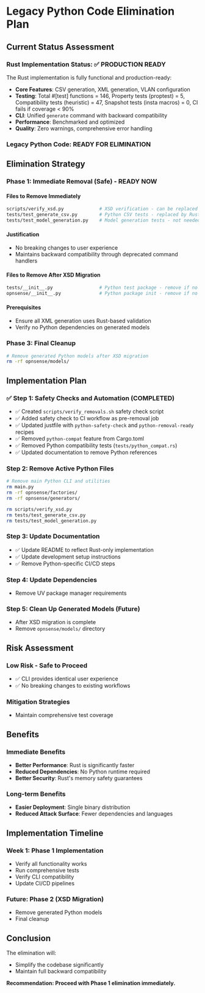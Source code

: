 # Legacy Python Code Elimination Plan

## Current Status Assessment

### Rust Implementation Status: ✅ **PRODUCTION READY**

The Rust implementation is fully functional and production-ready:

- **Core Features**: CSV generation, XML generation, VLAN configuration
- **Testing**: Total #[test] functions = 146, Property tests (proptest) = 5, Compatibility tests (heuristic) = 47, Snapshot tests (insta macros) = 0, CI fails if coverage < 90%
- **CLI**: Unified `generate` command with backward compatibility
- **Performance**: Benchmarked and optimized
- **Quality**: Zero warnings, comprehensive error handling

### Legacy Python Code: **READY FOR ELIMINATION**

## Elimination Strategy

### Phase 1: Immediate Removal (Safe) - **READY NOW**

#### Files to Remove Immediately

```bash
scripts/verify_xsd.py             # XSD verification - can be replaced with Rust
tests/test_generate_csv.py        # Python CSV tests - replaced by Rust tests
tests/test_model_generation.py    # Model generation tests - not needed
```

#### Justification

- No breaking changes to user experience
- Maintains backward compatibility through deprecated command handlers

#### Files to Remove After XSD Migration

```bash
tests/__init__.py                 # Python test package - remove if no Python tests
opnsense/__init__.py              # Python package init - remove if no Python code
```

#### Prerequisites

- Ensure all XML generation uses Rust-based validation
- Verify no Python dependencies on generated models

### Phase 3: Final Cleanup

```bash
# Remove generated Python models after XSD migration
rm -rf opnsense/models/
```

## Implementation Plan

### ✅ Step 1: Safety Checks and Automation (COMPLETED)

- ✅ Created `scripts/verify_removals.sh` safety check script
- ✅ Added safety check to CI workflow as pre-removal job
- ✅ Updated justfile with `python-safety-check` and `python-removal-ready` recipes
- ✅ Removed `python-compat` feature from Cargo.toml
- ✅ Removed Python compatibility tests (`tests/python_compat.rs`)
- ✅ Updated documentation to remove Python references

### Step 2: Remove Active Python Files

```bash
# Remove main Python CLI and utilities
rm main.py
rm -rf opnsense/factories/
rm -rf opnsense/generators/

rm scripts/verify_xsd.py
rm tests/test_generate_csv.py
rm tests/test_model_generation.py
```

### Step 3: Update Documentation

- ✅ Update README to reflect Rust-only implementation
- ✅ Update development setup instructions
- ✅ Remove Python-specific CI/CD steps

### Step 4: Update Dependencies

- Remove UV package manager requirements

### Step 5: Clean Up Generated Models (Future)

- After XSD migration is complete
- Remove `opnsense/models/` directory

## Risk Assessment

### Low Risk - Safe to Proceed

- ✅ CLI provides identical user experience
- ✅ No breaking changes to existing workflows

### Mitigation Strategies

- Maintain comprehensive test coverage

## Benefits

### Immediate Benefits

- **Better Performance**: Rust is significantly faster
- **Reduced Dependencies**: No Python runtime required
- **Better Security**: Rust's memory safety guarantees

### Long-term Benefits

- **Easier Deployment**: Single binary distribution
- **Reduced Attack Surface**: Fewer dependencies and languages

## Implementation Timeline

### Week 1: Phase 1 Implementation

- Verify all functionality works
- Run comprehensive tests
- Verify CLI compatibility
- Update CI/CD pipelines

### Future: Phase 2 (XSD Migration)

- Remove generated Python models
- Final cleanup

## Conclusion

The elimination will:

- Simplify the codebase significantly
- Maintain full backward compatibility

**Recommendation: Proceed with Phase 1 elimination immediately.**
